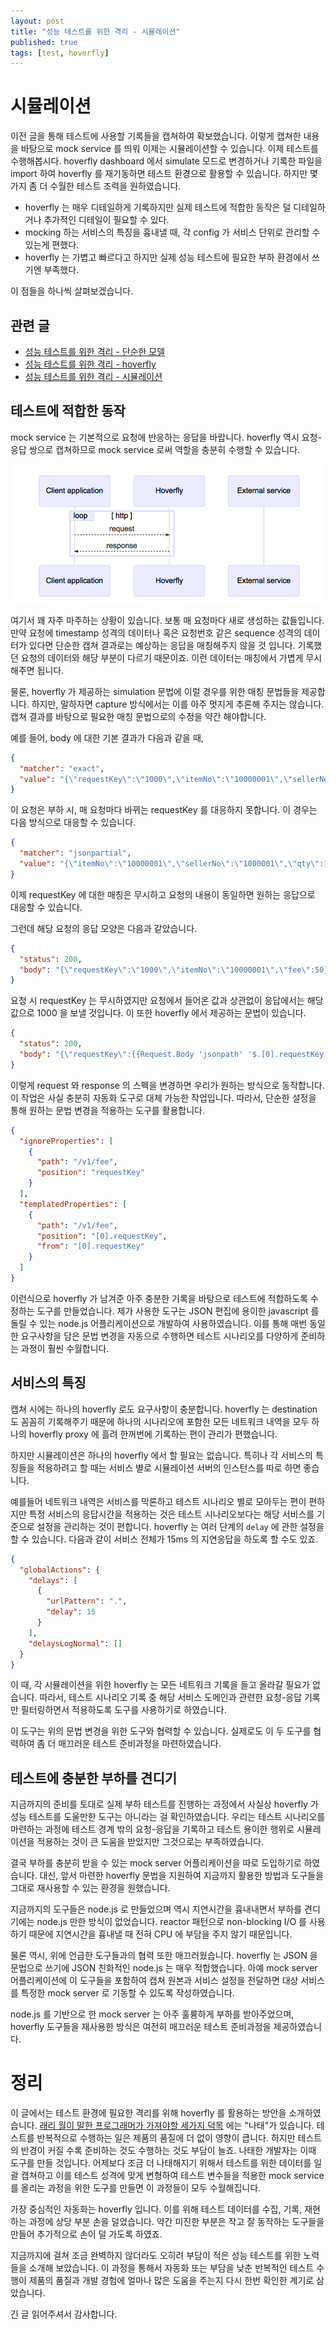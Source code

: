 ```yaml
---
layout: post
title: "성능 테스트를 위한 격리 - 시뮬레이션"
published: true
tags: [test, hoverfly]
---
```


# 시뮬레이션

이전 글을 통해 테스트에 사용할 기록들을 캡쳐하여 확보했습니다. 이렇게 캡쳐한 내용을 바탕으로 mock service 를 띄워 이제는 시뮬레이션할 수 있습니다.
이제 테스트를 수행해봅시다. hoverfly dashboard 에서 simulate 모드로 변경하거나 기록한 파일을 import 하여 hoverfly 를 재기동하면 테스트 환경으로 활용할 수 있습니다.
하지만 몇 가지 좀 더 수월한 테스트 조력을 원하였습니다.

<!-- more -->

- hoverfly 는 매우 디테일하게 기록하지만 실제 테스트에 적합한 동작은 덜 디테일하거나 추가적인 디테일이 필요할 수 있다.
- mocking 하는 서비스의 특징을 흉내낼 때, 각 config 가 서비스 단위로 관리할 수 있는게 편했다.
- hoverfly 는 가볍고 빠르다고 하지만 실제 성능 테스트에 필요한 부하 환경에서 쓰기엔 부족했다.

이 점들을 하나씩 살펴보겠습니다.

## 관련 글

- [성능 테스트를 위한 격리 - 단순한 모델](/25)
- [성능 테스트를 위한 격리 - hoverfly](/26)
- [성능 테스트를 위한 격리 - 시뮬레이션](/27)

## 테스트에 적합한 동작

mock service 는 기본적으로 요청에 반응하는 응답을 바랍니다. hoverfly 역시 요청-응답 쌍으로 캡쳐하므로 mock service 로써 역할을 충분히 수행할 수 있습니다.

![시뮬레이트 모드](/images/posts/hoverfly-simulate-mode.png)

여기서 꽤 자주 마주하는 상황이 있습니다. 보통 매 요청마다 새로 생성하는 값들입니다.
만약 요청에 timestamp 성격의 데이터나 혹은 요청번호 같은 sequence 성격의 데이터가 있다면 단순한 캡쳐 결과로는 예상하는 응답을 매칭해주지 않을 것 입니다.
기록했던 요청의 데이터와 해당 부분이 다르기 때문이죠. 이런 데이터는 매칭에서 가볍게 무시해주면 됩니다.

물론, hoverfly 가 제공하는 simulation 문법에 이럴 경우를 위한 매칭 문법들을 제공합니다. 하지만, 말하자면 capture 방식에서는 이를 아주 멋지게 추론해 주지는 않습니다.
캡쳐 결과를 바탕으로 필요한 매칭 문법으로의 수정을 약간 해야합니다.

예를 들어, body 에 대한 기본 결과가 다음과 같을 때,

```json
{
  "matcher": "exact",
  "value": "{\"requestKey\":\"1000\",\"itemNo\":\"10000001\",\"sellerNo\":\"1000001\",\"qty\":1,\"price\":10000}"
}
```

이 요청은 부하 시, 매 요청마다 바뀌는 requestKey 를 대응하지 못합니다. 이 경우는 다음 방식으로 대응할 수 있습니다.

```json
{
  "matcher": "jsonpartial",
  "value": "{\"itemNo\":\"10000001\",\"sellerNo\":\"1000001\",\"qty\":1,\"price\":10000}"
}
```

이제 requestKey 에 대한 매칭은 무시하고 요청의 내용이 동일하면 원하는 응답으로 대응할 수 있습니다.

그런데 해당 요청의 응답 모양은 다음과 같았습니다.

```json
{
  "status": 200,
  "body": "{\"requestKey\":\"1000\",\"itemNo\":\"10000001\",\"fee\":50}"
}
```

요청 시 requestKey 는 무시하였지만 요청에서 들어온 값과 상관없이 응답에서는 해당 값으로 1000 을 보낼 것입니다. 이 또한 hoverfly 에서 제공하는 문법이 있습니다.

```json
{
  "status": 200,
  "body": "{\"requestKey\":{{Request.Body 'jsonpath' '$.[0].requestKey'}},\"itemNo\":\"10000001\",\"fee\":50}"
}
```

이렇게 request 와 response 의 스펙을 변경하면 우리가 원하는 방식으로 동작합니다.
이 작업은 사실 충분히 자동화 도구로 대체 가능한 작업입니다. 따라서, 단순한 설정을 통해 원하는 문법 변경을 적용하는 도구를 활용합니다.

```json
{
  "ignoreProperties": [
    {
      "path": "/v1/fee",
      "position": "requestKey"
    }
  ],
  "templatedProperties": [
    {
      "path": "/v1/fee",
      "position": "[0].requestKey",
      "from": "[0].requestKey"
    }
  ]
}
```

이런식으로 hoverfly 가 남겨준 아주 충분한 기록을 바탕으로 테스트에 적합하도록 수정하는 도구를 만들었습니다.
제가 사용한 도구는 JSON 편집에 용이한 javascript 를 돌릴 수 있는 node.js 어플리케이션으로 개발하여 사용하였습니다.
이를 통해 매번 동일한 요구사항을 담은 문법 변경을 자동으로 수행하면 테스트 시나리오를 다양하게 준비하는 과정이 훨씬 수월합니다.

## 서비스의 특징

캡쳐 시에는 하나의 hoverfly 로도 요구사항이 충분합니다.
hoverfly 는 destination 도 꼼꼼히 기록해주기 때문에 하나의 시나리오에 포함한 모든 네트워크 내역을 모두 하나의 hoverfly proxy 에 흘려 한꺼번에 기록하는 편이 관리가 편했습니다.

하지만 시뮬레이션은 하나의 hoverfly 에서 할 필요는 없습니다. 특히나 각 서비스의 특징들을 적용하려고 할 때는 서비스 별로 시뮬레이션 서버의 인스턴스를 따로 하면 좋습니다.

예를들어 네트워크 내역은 서비스를 막론하고 테스트 시나리오 별로 모아두는 편이 편하지만 특정 서비스의 응답시간을 적용하는 것은 테스트 시나리오보다는 해당 서비스를 기준으로 설정을 관리하는 것이 편합니다.
hoverfly 는 여러 단계의 `delay` 에 관한 설정을 할 수 있습니다. 다음과 같이 서비스 전체가 15ms 의 지연응답을 하도록 할 수도 있죠.

```json
{
  "globalActions": {
    "delays": [
      {
        "urlPattern": ".",
        "delay": 15
      }
    ],
    "delaysLogNormal": []
  }
}
```

이 때, 각 시뮬레이션을 위한 hoverfly 는 모든 네트워크 기록을 들고 올라갈 필요가 없습니다.
따라서, 테스트 시나리오 기록 중 해당 서비스 도메인과 관련한 요청-응답 기록만 필터링하면서 적용하도록 도구를 사용하기로 하였습니다.

이 도구는 위의 문법 변경을 위한 도구와 협력할 수 있습니다. 실제로도 이 두 도구를 협력하여 좀 더 매끄러운 테스트 준비과정을 마련하였습니다.

## 테스트에 충분한 부하를 견디기

지금까지의 준비를 토대로 실제 부하 테스트를 진행하는 과정에서 사실상 hoverfly 가 성능 테스트를 도울만한 도구는 아니라는 걸 확인하였습니다.
우리는 테스트 시나리오를 마련하는 과정에 테스트 경계 밖의 요청-응답을 기록하고 테스트 용이한 행위로 시뮬레이션을 적용하는 것이 큰 도움을 받았지만 그것으로는 부족하였습니다.

결국 부하를 충분히 받을 수 있는 mock server 어플리케이션을 따로 도입하기로 하였습니다.
대신, 앞서 마련한 hoverfly 문법을 지원하여 지금까지 활용한 방법과 도구들을 그대로 재사용할 수 있는 환경을 원했습니다.

지금까지의 도구들은 node.js 로 만들었으며 역시 지연시간을 흉내내면서 부하를 견디기에는 node.js 만한 방식이 없었습니다.
reactor 패턴으로 non-blocking I/O 를 사용하기 때문에 지연시간을 흉내낼 때 전혀 CPU 에 부담을 주지 않기 때문입니다.

물론 역시, 위에 언급한 도구들과의 협력 또한 매끄러웠습니다. hoverfly 는 JSON 을 문법으로 쓰기에 JSON 친화적인 node.js 는 매우 적합했습니다.
아예 mock server 어플리케이션에 이 도구들을 포함하여 캡쳐 원본과 서비스 설정을 전달하면 대상 서비스를 특정한 mock server 로 기동할 수 있도록 작성하였습니다.

node.js 를 기반으로 한 mock server 는 아주 훌륭하게 부하를 받아주었으며, hoverfly 도구들을 재사용한 방식은 여전히 매끄러운 테스트 준비과정을 제공하였습니다.

# 정리

이 글에서는 테스트 환경에 필요한 격리를 위해 hoverfly 를 활용하는 방안을 소개하였습니다.
[래리 월이 말한 프로그래머가 가져야할 세가지 덕목](https://www.mimul.com/blog/three-great-virtues-of-a-programmer/) 에는 "나태"가 있습니다.
테스트를 반복적으로 수행하는 일은 제품의 품질에 더 없이 영향이 큽니다. 하지만 테스트의 반경이 커질 수록 준비하는 것도 수행하는 것도 부담이 늘죠.
나태한 개발자는 이때 도구를 만들 것입니다. 어제보다 조금 더 나태해지기 위해서 테스트를 위한 데이터를 일괄 캡쳐하고 이를 테스트 성격에 맞게 변형하여 테스트 변수들을 적용한 mock service 를 올리는 과정을 위한 도구를 만들면 이 과정들이 모두 수월해집니다.

가장 중심적인 자동화는 hoverfly 입니다. 이를 위해 테스트 데이터를 수집, 기록, 재현하는 과정에 상당 부분 손을 덜었습니다.
약간 미진한 부분은 작고 잘 동작하는 도구들을 만들어 추가적으로 손이 덜 가도록 하였죠.

지금까지에 걸쳐 조금 완벽하지 않더라도 오히려 부담이 적은 성능 테스트를 위한 노력들을 소개해 보았습니다.
이 과정을 통해서 자동화 또는 부담을 낮춘 반복적인 테스트 수행이 제품의 품질과 개발 경험에 얼마나 많은 도움을 주는지 다시 한번 확인한 계기로 삼았습니다.

긴 글 읽어주셔서 감사합니다.
